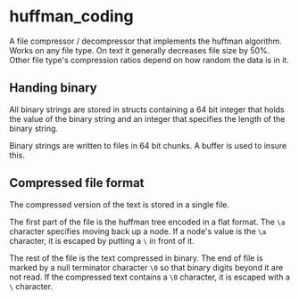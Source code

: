 # huffman_coding

A file compressor / decompressor that implements the huffman algorithm. Works on any file type. On text it generally decreases file size by 50%. Other file type's compression ratios depend on how random the data is in it.  

## Handing binary

All binary strings are stored in structs containing a 64 bit integer that holds the value of the binary string and an integer that specifies the length of the binary string. 

Binary strings are written to files in 64 bit chunks. A buffer is used to insure this. 

## Compressed file format

The compressed version of the text is stored in a single file. 

The first part of the file is the huffman tree encoded in a flat format. The `\a` character specifies moving back up a node. If a node's value is the `\a` character, it is escaped by putting a `\` in front of it. 

The rest of the file is the text compressed in binary. The end of file is marked by a null terminator character `\0` so that binary digits beyond it are not read. If the compressed text contains a `\0` character, it is escaped with a `\` character.  

